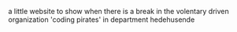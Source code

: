 a little website to show when there is a break in the volentary driven organization 'coding pirates' in department hedehusende
